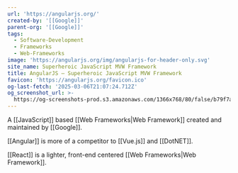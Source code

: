 ```yaml
---
url: 'https://angularjs.org/'
created-by: '[[Google]]'
parent-org: '[[Google]]'
tags:
  - Software-Development
  - Frameworks
  - Web-Frameworks
image: 'https://angularjs.org/img/angularjs-for-header-only.svg'
site_name: Superheroic JavaScript MVW Framework
title: AngularJS — Superheroic JavaScript MVW Framework
favicon: 'https://angularjs.org/favicon.ico'
og-last-fetch: '2025-03-06T21:07:24.712Z'
og_screenshot_url: >-
  https://og-screenshots-prod.s3.amazonaws.com/1366x768/80/false/b79f7a0024168491927e9bed26bc7de8fc6d8b5d31a06fae66b222d35fb86a17.jpeg
---
```


A [[JavaScript]] based [[Web Frameworks|Web Framework]] created and maintained by [[Google]].

[[Angular]] is more of a competitor to [[Vue.js]] and [[DotNET]].

[[React]] is a lighter, front-end centered [[Web Frameworks|Web Framework]].
